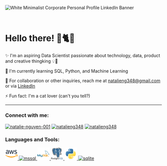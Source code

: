 ![White Minimalist Corporate Personal Profile LinkedIn Banner](https://user-images.githubusercontent.com/96028654/191375984-278d0278-2ed3-448f-b48a-6d86eed97f7b.png)

<br>

<h1 align="left">Hello there! 👋🐈🐾</h1>

✨ I'm an aspiring Data Scientist passionate about technology, data, product and creative thingking 💡💭 

🌱 I'm currently learning SQL, Python, and Machine Learning

📨 For collaboration or other inquiries, reach me at natalieng348@gmail.com or via [LinkedIn](https://www.linkedin.com/in/natalie-nguyen-001/)

⚡ Fun fact: I'm a cat lover (can't you tell?)

---

<h3 align="left">Connect with me:</h3>
<p align="left">
<a href="https://linkedin.com/in/natalie-nguyen-001" target="blank"><img align="center" src="https://raw.githubusercontent.com/rahuldkjain/github-profile-readme-generator/master/src/images/icons/Social/linked-in-alt.svg" alt="natalie-nguyen-001" height="30" width="40" /></a>
<a href="https://kaggle.com/natalieng348" target="blank"><img align="center" src="https://raw.githubusercontent.com/rahuldkjain/github-profile-readme-generator/master/src/images/icons/Social/kaggle.svg" alt="natalieng348" height="30" width="40" /></a>
<a href="https://www.leetcode.com/natalieng348" target="blank"><img align="center" src="https://raw.githubusercontent.com/rahuldkjain/github-profile-readme-generator/master/src/images/icons/Social/leet-code.svg" alt="natalieng348" height="30" width="40" /></a>
</p>

<h3 align="left">Languages and Tools:</h3>
<p align="left"> <a href="https://aws.amazon.com" target="_blank" rel="noreferrer"> <img src="https://raw.githubusercontent.com/devicons/devicon/master/icons/amazonwebservices/amazonwebservices-original-wordmark.svg" alt="aws" width="40" height="40"/> </a> <a href="https://www.microsoft.com/en-us/sql-server" target="_blank" rel="noreferrer"> <img src="https://www.svgrepo.com/show/303229/microsoft-sql-server-logo.svg" alt="mssql" width="40" height="40"/> </a> <a href="https://www.mysql.com/" target="_blank" rel="noreferrer"> <img src="https://raw.githubusercontent.com/devicons/devicon/master/icons/mysql/mysql-original-wordmark.svg" alt="mysql" width="40" height="40"/> </a> <a href="https://www.postgresql.org" target="_blank" rel="noreferrer"> <img src="https://raw.githubusercontent.com/devicons/devicon/master/icons/postgresql/postgresql-original-wordmark.svg" alt="postgresql" width="40" height="40"/> </a> <a href="https://www.python.org" target="_blank" rel="noreferrer"> <img src="https://raw.githubusercontent.com/devicons/devicon/master/icons/python/python-original.svg" alt="python" width="40" height="40"/> </a> <a href="https://www.sqlite.org/" target="_blank" rel="noreferrer"> <img src="https://www.vectorlogo.zone/logos/sqlite/sqlite-icon.svg" alt="sqlite" width="40" height="40"/> </a> </p>

<!--- <p><img align="center" src="https://github-readme-streak-stats.herokuapp.com/?user=natalieng348&" alt="natalieng348" /></p> -->


